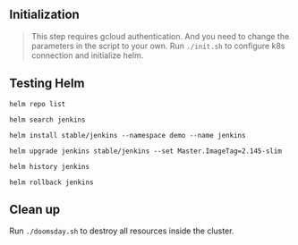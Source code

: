 ## Initialization

> This step requires gcloud authentication. And you need to change the parameters in the script to your own.
Run `./init.sh` to configure k8s connection and initialize helm.

## Testing Helm

`helm repo list`

`helm search jenkins`

`helm install stable/jenkins --namespace demo --name jenkins`

`helm upgrade jenkins stable/jenkins --set Master.ImageTag=2.145-slim`

`helm history jenkins`

`helm rollback jenkins` 


## Clean up

Run `./doomsday.sh` to destroy all resources inside the cluster.
